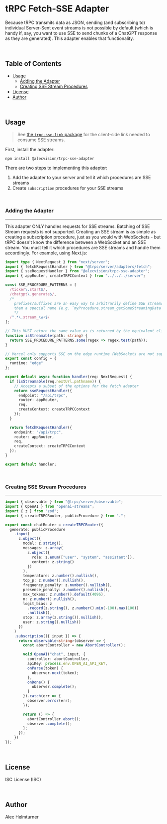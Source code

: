 # tRPC Fetch-SSE Adapter

Because tRPC transmits data as JSON, sending (and subscribing to) individual Server-Sent event streams is not possible by default (which is handy if, say, you want to use SSE to send chunks of a ChatGPT response as they are generated). This adapter enables that functionality.

</br>

## Table of Contents

- [Usage](#usage)
  - [Adding the Adapter](#adding-the-adapter)
  - [Creating SSE Stream Procedures](#creating-sse-stream-procedures)
- [License](#license)
- [Author](#author)

</br>

## Usage

> See [the `trpc-sse-link` package](https://github.com/alecvision/trpc-sse-link) for the client-side link needed to consume SSE streams.

First, install the adapter:

```bash
npm install @alecvision/trpc-sse-adapter
```

There are two steps to implementing this adapter:

1. Add the adapter to your server and tell it which procedures are SSE streams
2. Create `subscription` procedures for your SSE streams

</br>

### Adding the Adapter

---

This adapter ONLY handles requests for SSE streams. Batching of SSE Stream requests is not supported. Creating an SSE stream is as simple as creating a subscription procedure, just as you would with WebSockets - but tRPC doesn't know the difference between a WebSocket and an SSE stream. You must tell it which procedures are SSE streams and handle them accordingly. For example, using Next.js:

```ts
import type { NextRequest } from "next/server";
import { fetchRequestHandler } from "@trpc/server/adapters/fetch";
import { sseRequestHandler } from "@alecvision/trpc-sse-adapter";
import { appRouter, createTRPCContext } from "../../../server";

const SSE_PROCEDURE_PATTERNS = [
  /ticker\.start$/,
  /chatgpt\.generate$/,
  /*
    prefixes/suffixes are an easy way to arbitrarily define SSE streams by giving
    them a special name (e.g. `myProcedure.stream_getSomeStreamingData`)
    */
  /^.*\.stream_\w+$/
];

// This MUST return the same value as is returned by the equivalent client-side function
function isStreamable(path: string) {
  return SSE_PROCEDURE_PATTERNS.some(regex => regex.test(path));
}

// Vercel only supports SSE on the edge runtime (WebSockets are not supported at all)
export const config = {
  runtime: "edge"
};

export default async function handler(req: NextRequest) {
  if (isStreamable(req.nextUrl.pathname)) {
    // Accepts a subset of the options for the fetch adapter
    return sseRequestHandler({
      endpoint: "/api/trpc",
      router: appRouter,
      req,
      createContext: createTRPCContext
    });
  }

  return fetchRequestHandler({
    endpoint: "/api/trpc",
    router: appRouter,
    req,
    createContext: createTRPCContext
  });
}

export default handler;
```

</br>

### Creating SSE Stream Procedures

---

```ts
import { observable } from "@trpc/server/observable";
import { OpenAI } from "openai-streams";
import { z } from "zod";
import { createTRPCRouter, publicProcedure } from ".";

export const chatRouter = createTRPCRouter({
  generate: publicProcedure
    .input(
      z.object({
        model: z.string(),
        messages: z.array(
          z.object({
            role: z.enum(["user", "system", "assistant"]),
            content: z.string()
          })
        ),
        temperature: z.number().nullish(),
        top_p: z.number().nullish(),
        frequency_penalty: z.number().nullish(),
        presence_penalty: z.number().nullish(),
        max_tokens: z.number().default(4096),
        n: z.number().nullish(),
        logit_bias: z
          .record(z.string(), z.number().min(-100).max(100))
          .nullish(),
        stop: z.array(z.string()).nullish(),
        user: z.string().nullish()
      })
    )
    .subscription(({ input }) => {
      return observable<string>(observer => {
        const abortController = new AbortController();

        void OpenAI("chat", input, {
          controller: abortController,
          apiKey: process.env.OPEN_AI_API_KEY,
          onParse(token) {
            observer.next(token);
          },
          onDone() {
            observer.complete();
          }
        }).catch(err => {
          observer.error(err);
        });

        return () => {
          abortController.abort();
          observer.complete();
        };
      });
    })
});
```

</br>

## License

ISC License (ISC)

</br>

## Author

Alec Helmturner
